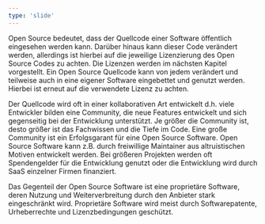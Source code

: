 ```yaml
---
type: 'slide'
---
```

Open Source bedeutet, dass der Quellcode einer Software öffentlich eingesehen werden kann. Darüber hinaus kann dieser Code verändert werden, allerdings ist hierbei auf die jeweilige Lizenzierung des Open Source Codes zu achten. Die Lizenzen werden im nächsten Kapitel vorgestellt. Ein Open Source Quellcode kann von jedem verändert und teilweise auch in eine eigener Software eingebettet und genutzt werden. Hierbei ist erneut auf die verwendete Lizenz zu achten.

Der Quellcode wird oft in einer kollaborativen Art entwickelt d.h. viele Entwickler bilden eine Community, die neue Features entwickelt und sich gegenseitig bei der Entwicklung unterstützt. Je größer die Community ist, desto größer ist das Fachwissen und die Tiefe im Code. Eine große Community ist ein Erfolgsgarant für eine Open Source Software. Open Source Software kann z.B. durch freiwillige Maintainer aus altruistischen Motiven entwickelt werden. Bei größeren Projekten werden oft Spendengelder für die Entwicklung genutzt oder die Entwicklung wird durch SaaS einzelner Firmen finanziert.

Das Gegenteil der Open Source Software ist eine proprietäre Software, deren Nutzung und Weiterverbreitung durch den Anbieter stark eingeschränkt wird. Proprietäre Software wird meist durch Softwarepatente, Urheberrechte und Lizenzbedingungen geschützt.

